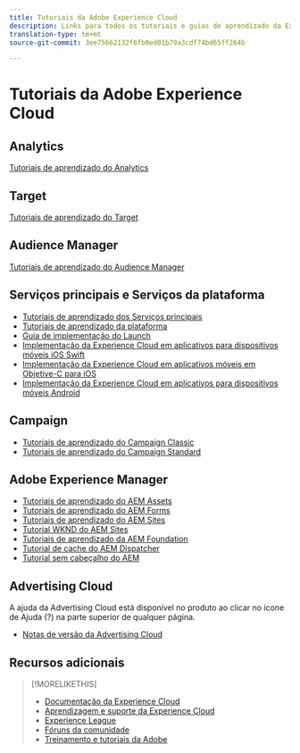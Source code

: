 ```yaml
---
title: Tutoriais da Adobe Experience Cloud
description: Links para todos os tutoriais e guias de aprendizado da Experience Cloud
translation-type: tm+mt
source-git-commit: 3ee75662132f6fb0ed01b79a3cdf74bd65ff264b

---
```



# Tutoriais da Adobe Experience Cloud

## Analytics

[Tutoriais de aprendizado do Analytics](https://docs.adobe.com/content/help/en/analytics-learn/tutorials/overview.html)

## Target

[Tutoriais de aprendizado do Target](https://docs.adobe.com/content/help/en/target-learn/tutorials/overview.html)

## Audience Manager

[Tutoriais de aprendizado do Audience Manager](https://docs.adobe.com/content/help/en/audience-manager-learn/tutorials/overview.html)

## Serviços principais e Serviços da plataforma

* [Tutoriais de aprendizado dos Serviços principais](https://docs.adobe.com/content/help/en/core-services-learn/tutorials/overview.html)
* [Tutoriais de aprendizado da plataforma](https://docs.adobe.com/content/help/en/platform-learn/tutorials/overview.html)
* [Guia de implementação do Launch](https://docs.adobe.com/content/help/en/core-services-learn/implementing-in-websites-with-launch/index.html)
* [Implementação da Experience Cloud em aplicativos para dispositivos móveis iOS Swift](https://docs.adobe.com/content/help/en/core-services-learn/implementing-in-mobile-ios-swift-apps-with-launch/index.html)
* [Implementação da Experience Cloud em aplicativos móveis em Objetive-C para iOS](https://docs.adobe.com/content/help/en/core-services-learn/implementing-in-mobile-ios-objective-c-apps-with-launch/index.html)
* [Implementação da Experience Cloud em aplicativos para dispositivos móveis Android](https://docs.adobe.com/content/help/en/core-services-learn/implementing-in-mobile-android-apps-with-launch/index.html)

## Campaign

* [Tutoriais de aprendizado do Campaign Classic](https://docs.adobe.com/content/help/en/campaign-classic-learn/tutorials/overview.html)
* [Tutoriais de aprendizado do Campaign Standard](https://docs.adobe.com/content/help/en/campaign-standard-learn/tutorials/overview.html)

## Adobe Experience Manager

* [Tutoriais de aprendizado do AEM Assets](https://docs.adobe.com/content/help/en/experience-manager-learn/assets/overview.html)
* [Tutoriais de aprendizado do AEM Forms](https://docs.adobe.com/content/help/en/experience-manager-learn/forms/overview.html)
* [Tutoriais de aprendizado do AEM Sites](https://docs.adobe.com/content/help/en/experience-manager-learn/sites/overview.html)
* [Tutorial WKND do AEM Sites](https://docs.adobe.com/content/help/en/experience-manager-learn/getting-started-wknd-tutorial-develop/overview.html)
* [Tutoriais de aprendizado da AEM Foundation](https://docs.adobe.com/content/help/en/experience-manager-learn/assets/overview.html)
* [Tutorial de cache do AEM Dispatcher](https://docs.adobe.com/content/help/en/experience-manager-learn/dispatcher-tutorial/overview.html)
* [Tutorial sem cabeçalho do AEM](https://docs.adobe.com/content/help/en/experience-manager-learn/getting-started-with-aem-headless/overview.html)

## Advertising Cloud

A ajuda da Advertising Cloud está disponível no produto ao clicar no ícone de Ajuda (?) na parte superior de qualquer página.

* [Notas de versão da Advertising Cloud](https://docs.adobe.com/content/help/en/release-notes/experience-cloud/current.html#adcloud)

## Recursos adicionais

> [!MORELIKETHIS]
>
>* [Documentação da Experience Cloud](https://docs.adobe.com/content/help/en/experience-cloud/user-guides/home.html)
>* [Aprendizagem e suporte da Experience Cloud](https://helpx.adobe.com/support/experience-cloud.html)
>* [Experience League](https://experienceleague.adobe.com/)
>* [Fóruns da comunidade](https://forums.adobe.com/community/experience-cloud/)
>* [Treinamento e tutoriais da Adobe](https://helpx.adobe.com/learning.html?promoid=KAUDK)

